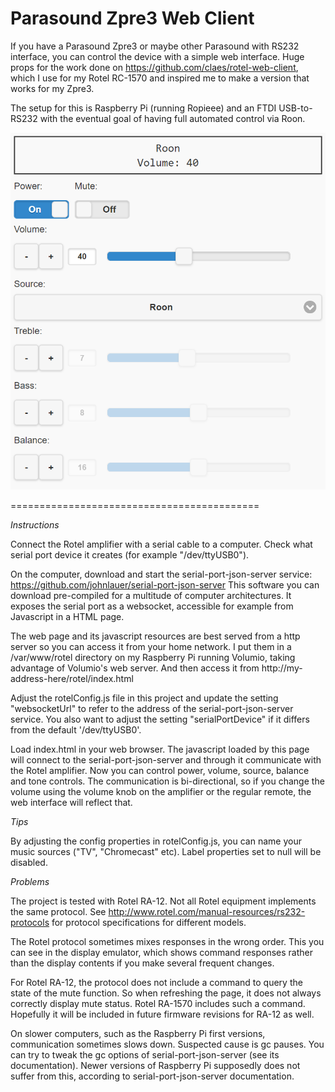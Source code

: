 Parasound Zpre3 Web Client 
================

If you have a Parasound Zpre3 or maybe other Parasound with RS232 interface, you can control the device with a simple web interface. Huge props for the work done on https://github.com/claes/rotel-web-client, which I use for my Rotel RC-1570 and inspired me to make a version that works for my Zpre3. 

The setup for this is Raspberry Pi (running Ropieee) and an FTDI USB-to-RS232 with the eventual goal of having full automated control via Roon.

![Screenshot](screenshot.png)

===========================================

*Instructions*

Connect the Rotel amplifier with a serial cable to a computer. Check what serial port device it creates (for example "/dev/ttyUSB0").

On the computer, download and start the serial-port-json-server service: https://github.com/johnlauer/serial-port-json-server
This software you can download pre-compiled for a multitude of computer architectures.
It exposes the serial port as a websocket, accessible for example from Javascript in a HTML page.

The web page and its javascript resources are best served from a http server so you can access it from your home network.
I put them in a /var/www/rotel directory on my Raspberry Pi running Volumio, taking advantage of Volumio's web server.
And then access it from  http://my-address-here/rotel/index.html

Adjust the rotelConfig.js file in this project and update the setting "websocketUrl" to refer to the address of the serial-port-json-server service. 
You also want to adjust the setting "serialPortDevice" if it differs from the default '/dev/ttyUSB0'.

Load index.html in your web browser. The javascript loaded by this page will connect to the serial-port-json-server and through it communicate with the Rotel amplifier. Now you can control power, volume, source, balance and tone controls. 
The communication is bi-directional, so if you change the volume using the volume knob on the amplifier or the regular remote, the web interface will reflect that.

*Tips*

By adjusting the config properties in rotelConfig.js, you can name your music sources ("TV", "Chromecast" etc). Label properties set to null will be disabled.

*Problems* 

The project is tested with Rotel RA-12. Not all Rotel equipment implements the same protocol. See http://www.rotel.com/manual-resources/rs232-protocols for protocol specifications for different models. 

The Rotel protocol sometimes mixes responses in the wrong order. This you can see in the display emulator, which shows command responses rather than the display contents if you make several frequent changes. 

For Rotel RA-12, the protocol does not include a command to query the state of the mute function. So when refreshing the page, it does not always correctly display mute status. Rotel RA-1570 includes such a command. Hopefully it will be included in future firmware revisions for RA-12 as well.

On slower computers, such as the Raspberry Pi first versions, communication sometimes slows down. Suspected cause is gc pauses. 
You can try to tweak the gc options of serial-port-json-server (see its documentation). Newer versions of Raspberry Pi supposedly does not suffer from this, according to serial-port-json-server documentation.






